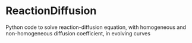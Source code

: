 # ReactionDiffusion
Python code to solve reaction-diffusion equation, with homogeneous and non-homogeneous diffusion coefficient, in evolving curves
